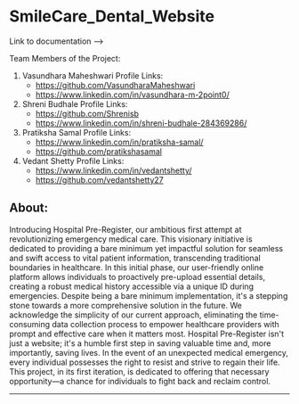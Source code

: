 # SmileCare_Dental_Website

Link to documentation --> 

Team Members of the Project:
1. Vasundhara Maheshwari
   Profile Links:
   - https://github.com/VasundharaMaheshwari
   - https://www.linkedin.com/in/vasundhara-m-2point0/
2. Shreni Budhale
   Profile Links:
   - https://github.com/Shrenisb
   - https://www.linkedin.com/in/shreni-budhale-284369286/  
3. Pratiksha Samal
   Profile Links:
   - https://www.linkedin.com/in/pratiksha-samal/
   - https://github.com/pratikshasamal
4. Vedant Shetty
   Profile Links:
   - https://www.linkedin.com/in/vedantshetty/
   - https://github.com/vedantshetty27

About:
-----------------------------------------------------------------------------------------------------------------
Introducing Hospital Pre-Register, our ambitious first attempt at revolutionizing emergency medical care. This visionary initiative is dedicated to providing a bare minimum yet impactful solution for seamless and swift access to vital patient information, transcending traditional boundaries in healthcare.
In this initial phase, our user-friendly online platform allows individuals to proactively pre-upload essential details, creating a robust medical history accessible via a unique ID during emergencies. Despite being a bare minimum implementation, it's a stepping stone towards a more comprehensive solution in the future.
We acknowledge the simplicity of our current approach, eliminating the time-consuming data collection process to empower healthcare providers with prompt and effective care when it matters most. Hospital Pre-Register isn't just a website; it's a humble first step in saving valuable time and, more importantly, saving lives.
In the event of an unexpected medical emergency, every individual possesses the right to resist and strive to regain their life. This project, in its first iteration, is dedicated to offering that necessary opportunity—a chance for individuals to fight back and reclaim control.

------
